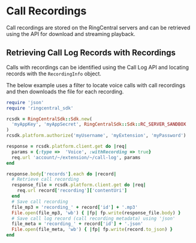 # Call Recordings

Call recordings are stored on the RingCentral servers and can be retrieved using the API for download and streaming playback.

## Retrieving Call Log Records with Recordings

Calls with recordings can be identified using the Call Log API and locating records with the `RecordingInfo` object.

The below example uses a filter to locate voice calls with call recordings and then downloads the file for each recording.

```ruby
require 'json'
require 'ringcentral_sdk'

rcsdk = RingCentralSdk::Sdk.new(
  'myAppKey', 'myAppSecret', RingCentralSdk::Sdk::RC_SERVER_SANDBOX
)
rcsdk.platform.authorize('myUsername', 'myExtension', 'myPassword')

response = rcsdk.platform.client.get do |req|
  params = {:type =>  'Voice', :withRecording => true}
  req.url 'account/~/extension/~/call-log', params
end

response.body['records'].each do |record|
  # Retrieve call recording
  response_file = rcsdk.platform.client.get do |req|
    req.url record['recording']['contentUri']
  end
  # Save call recording
  file_mp3 = 'recording_' + record['id'] + '.mp3'
  File.open(file_mp3, 'wb') { |fp| fp.write(response_file.body) }
  # Save call log record (call recording metadata) using 'json'
  file_meta = 'recording_' + record['id'] + '.json'
  File.open(file_meta, 'wb') { |fp| fp.write(record.to_json) }
end
```